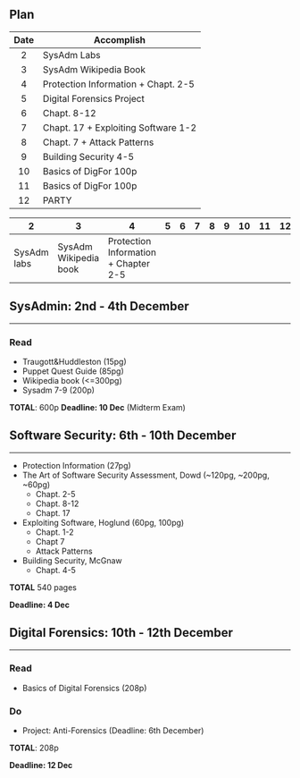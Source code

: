 ## Plan

| Date | Accomplish |
|:----:|------------|
|  2   | SysAdm Labs|
|  3   | SysAdm Wikipedia Book|
|  4   | Protection Information + Chapt. 2-5|
|  5   | Digital Forensics Project|
|  6   | Chapt. 8-12 |
|  7   | Chapt. 17 + Exploiting Software 1-2|
|  8   | Chapt. 7 + Attack Patterns|
|  9   | Building Security 4-5|
|  10  | Basics of DigFor 100p|
|  11  | Basics of DigFor 100p|
|  12  | PARTY |


| 2 | 3 | 4 | 5 | 6 | 7 | 8 | 9 | 10 | 11 | 12 |
|---|---|---|---|---|---|---|---|----|----|----|
| SysAdm labs| SysAdm Wikipedia book | Protection Information + Chapter 2-5|

## SysAdmin: 2nd - 4th December
----------------------
### Read
* Traugott&Huddleston (15pg)
* Puppet Quest Guide (85pg)
* Wikipedia book (<=300pg)
* Sysadm 7-9 (200p)

**TOTAL**: 600p
**Deadline: 10 Dec** (Midterm Exam)


## Software Security: 6th - 10th December
----------------------
* Protection Information (27pg)
* The Art of Software Security Assessment, Dowd (~120pg, ~200pg, ~60pg)
	* Chapt. 2-5
	* Chapt. 8-12
	* Chapt. 17
* Exploiting Software, Hoglund (60pg, 100pg)
	* Chapt. 1-2
	* Chapt 7
	* Attack Patterns
* Building Security, McGnaw
	* Chapt. 4-5

**TOTAL** 540 pages

**Deadline: 4 Dec** 

## Digital Forensics: 10th - 12th December
----------------------

### Read
* Basics of Digital Forensics (208p)

### Do
* Project: Anti-Forensics (Deadline: 6th December)

**TOTAL**: 208p

**Deadline: 12 Dec**

